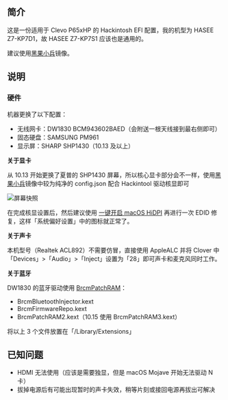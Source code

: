 ## 简介

这是一份适用于 Clevo P65xHP 的 Hackintosh EFI 配置，我的机型为 HASEE Z7-KP7D1，故 HASEE Z7-KP7S1 应该也是通用的。

建议使用[黑果小兵](https://blog.daliansky.net/)镜像。

## 说明

### 硬件

机器更换了以下配置：

- 无线网卡：DW1830 BCM943602BAED（会附送一根天线接到最右侧即可）
- 固态硬盘：SAMSUNG PM961
- 显示屏：SHARP SHP1430（10.13 及以上）

**关于显卡**

从 10.13 开始更换了夏普的 SHP1430 屏幕，所以核心显卡部分会不一样，使用[黑果小兵](https://blog.daliansky.net/)镜像中较为纯净的 config.json 配合 Hackintool 驱动核显即可

![屏幕快照](https://i.loli.net/2020/02/05/yaCjYekqdm1tzFh.png)

在完成核显设置后，然后建议使用 [一键开启 macOS HiDPI](https://github.com/xzhih/one-key-hidpi/blob/master/README-zh.md) 再进行一次 EDID 修复，这样「系统偏好设置」中的图标就正常了。

**关于声卡**

本机型号（Realtek ACL892）不需要仿冒，直接使用 AppleALC 并将 Clover 中「Devices」>「Audio」>「Inject」设置为「28」即可声卡和麦克风同时工作。

**关于蓝牙**

DW1830 的蓝牙驱动使用 [BrcmPatchRAM](https://github.com/acidanthera/BrcmPatchRAM/releases)：

- BrcmBluetoothInjector.kext
- BrcmFirmwareRepo.kext
- BrcmPatchRAM2.kext（10.15 使用 BrcmPatchRAM3.kext）

将以上 3 个文件放置在「/Library/Extensions」

## 已知问题

- HDMI 无法使用（应该是需要独显，但是 macOS Mojave 开始无法驱动 N 卡）
- 拔掉电源后有可能出现暂时的声卡失效，稍等片刻或接回电源再拔出可解决